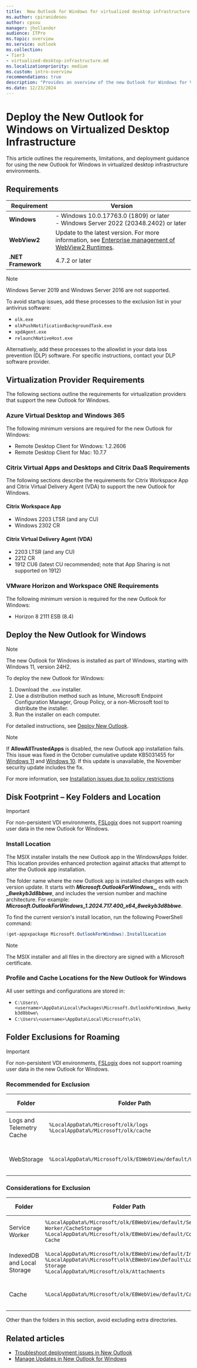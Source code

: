 ```yaml
---
title:  New Outlook for Windows for virtualized desktop infrastructure (VDI)
ms.author: cpiranidesou
author: cpsou
manager: jhollander
audience: ITPro
ms.topic: overview
ms.service: outlook
ms.collection:
- Tier3
- virtualized-desktop-infrastructure.md
ms.localizationpriority: medium
ms.custom: intro-overview
recommendations: true
description: "Provides an overview of the new Outlook for Windows for VDI"
ms.date: 12/23/2024
---
```


# Deploy the New Outlook for Windows on Virtualized Desktop Infrastructure

This article outlines the requirements, limitations, and deployment guidance for using the new Outlook for Windows in virtualized desktop infrastructure environments.

## Requirements

| Requirement    | Version                                                                                      |
|----------------|----------------------------------------------------------------------------------------------|
| **Windows**    | - Windows 10.0.17763.0 (1809) or later  </br>- Windows Server 2022 (20348.2402) or later  |
| **WebView2**   | Update to the latest version. For more information, see [Enterprise management of WebView2 Runtimes](/microsoft-edge/webview2/concepts/enterprise). |
| **.NET Framework** | 4.7.2 or later                                                                          |

> [!NOTE]
> Windows Server 2019 and Windows Server 2016 are not supported.

To avoid startup issues, add these processes to the exclusion list in your antivirus software:
- `olk.exe`
- `olkPushNotificationBackgroundTask.exe`
- `xpdAgent.exe`
- `relaunchNativeHost.exe`

Alternatively, add these processes to the allowlist in your data loss prevention (DLP) software. For specific instructions, contact your DLP software provider.

## Virtualization Provider Requirements

The following sections outline the requirements for virtualization providers that support the new Outlook for Windows.

### Azure Virtual Desktop and Windows 365

The following minimum versions are required for the new Outlook for Windows:
- Remote Desktop Client for Windows: 1.2.2606
- Remote Desktop Client for Mac: 10.7.7

### Citrix Virtual Apps and Desktops and Citrix DaaS Requirements

The following sections describe the requirements for Citrix Workspace App and Citrix Virtual Delivery Agent (VDA) to support the new Outlook for Windows.

#### Citrix Workspace App
- Windows 2203 LTSR (and any CU)
- Windows 2302 CR

#### Citrix Virtual Delivery Agent (VDA)
- 2203 LTSR (and any CU)
- 2212 CR
- 1912 CU6 (latest CU recommended; note that App Sharing is not supported on 1912)

### VMware Horizon and Workspace ONE Requirements

The following minimum version is required for the new Outlook for Windows:
- Horizon 8 2111 ESB (8.4)

## Deploy the New Outlook for Windows

> [!NOTE]
> The new Outlook for Windows is installed as part of Windows, starting with Windows 11, version 24H2.

To deploy the new Outlook for Windows:
1. Download the `.exe` installer.
2. Use a distribution method such as Intune, Microsoft Endpoint Configuration Manager, Group Policy, or a non-Microsoft tool to distribute the installer.
3. Run the installer on each computer.

For detailed instructions, see [Deploy New Outlook](/microsoft-365-apps/outlook/get-started/deployment-new-outlook).

> [!NOTE]
> If **AllowAllTrustedApps** is disabled, the new Outlook app installation fails. This issue was fixed in the October cumulative update KB5031455 for [Windows 11](https://support.microsoft.com/topic/october-31-2023-kb5031455-os-builds-22621-2506-and-22631-2506-preview-6513c5ec-c5a2-4aaf-97f5-44c13d29e0d4) and [Windows 10](https://support.microsoft.com/topic/october-26-2023-kb5031445-os-build-19045-3636-preview-03f350cb-57f9-45e6-bfd7-438895d3c7fa). If this update is unavailable, the November security update includes the fix.

For more information, see [Installation issues due to policy restrictions](/outlook/troubleshoot/troubleshoot-deployment-new-outlook.md#installation-issues-due-to-policy-restrictions)

## Disk Footprint – Key Folders and Location

> [!IMPORTANT]
> For non-persistent VDI environments, [FSLogix](/fslogix/overview-what-is-fslogix) does not support roaming user data in the new Outlook for Windows.

### Install Location

The MSIX installer installs the new Outlook app in the WindowsApps folder. This location provides enhanced protection against attacks that attempt to alter the Outlook app installation.

The folder name where the new Outlook app is installed changes with each version update. It starts with **_Microsoft.OutlookForWindows__**, ends with **__8wekyb3d8bbwe_**, and includes the version number and machine architecture. For example: **_Microsoft.OutlookForWindows_1.2024.717.400_x64_8wekyb3d8bbwe_**.

To find the current version's install location, run the following PowerShell command:
```powershell
(get-appxpackage Microsoft.OutlookForWindows).InstallLocation
```

> [!NOTE]
> The MSIX installer and all files in the directory are signed with a Microsoft certificate.

### Profile and Cache Locations for the New Outlook for Windows

All user settings and configurations are stored in:

- `C:\Users\<username>\AppData\Local\Packages\Microsoft.OutlookForWindows_8wekyb3d8bbwe\`
- `C:\Users\<username>\AppData\Local\Microsoft\olk\`

## Folder Exclusions for Roaming

> [!IMPORTANT]
> For non-persistent VDI environments, [FSLogix](/fslogix/overview-what-is-fslogix) does not support roaming user data in the new Outlook for Windows.

### Recommended for Exclusion

| **Folder**                  | **Folder Path**                                                                      | **Purpose**                              | **Exclusion Impact** |
|-----------------------------|--------------------------------------------------------------------------------------|------------------------------------------|-----------------------|
| Logs and Telemetry Cache    | `%LocalAppData%/Microsoft/olk/logs` </br> `%LocalAppData%/Microsoft/olk/cache`       | Diagnostics and performance logs.        | No effect.           |
| WebStorage                  | `%LocalAppData%/Microsoft/olk/EbWebView/default/WebStorage`                          | Cache for web app usage in iframes.      | Slower app reload.   |

### Considerations for Exclusion

| **Folder**                  | **Folder Path**                                                                      | **Purpose**                              | **Exclusion Impact** |
|-----------------------------|--------------------------------------------------------------------------------------|------------------------------------------|-----------------------|
| Service Worker              | `%LocalAppData%/Microsoft/olk/EBWebView/default/Service Worker/CacheStorage` </br> `%LocalAppData%/Microsoft/olk/EBWebView/default/Code Cache` | Stores cached web/JS scripts.            | Slower app launches due to redownload of scripts. |
| IndexedDB and Local Storage | `%LocalAppData%/Microsoft/olk/EBWebView/default/IndexedDB` </br> `%LocalAppData%\Microsoft\olk\EBWebView\Default\Local Storage` </br> `%LocalAppData%/Microsoft/olk/Attachments` | Stores user and app data.                 | Increased app launch time and repeated sign-ins.   |
| Cache                       | `%LocalAppData%/Microsoft/olk/EBWebView/default/Cache`                              | Caches network call contents.            | Resources need to be redownloaded.                |

Other than the folders in this section, avoid excluding extra directories.

## Related articles

- [Troubleshoot deployment issues in New Outlook](/microsoft-365-apps/outlook/troubleshoot/troubleshoot-deployment-new-outlook?tabs=windows11)
- [Manage Updates in New Outlook for Windows](/microsoft-365-apps/outlook/manage/manage-updates-new-outlook-windows)
